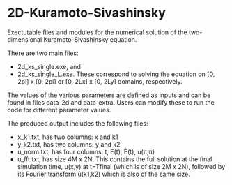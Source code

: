 # 2D-Kuramoto-Sivashinsky

Exectutable files and modules for the numerical solution of the two-dimensional Kuramoto-Sivashinsky equation.

There are two main files: 
- 2d_ks_single.exe, and 
- 2d_ks_single_L.exe.
These correspond to solving the equation on [0, 2pi] x [0, 2pi] or [0, 2Lx] x [0, 2Ly] domains, respectively.

The values of the various parameters are defined as inputs and can be found in files data_2d and data_extra. Users can modify these to run the code for different parameter values.

The produced output includes the following files:
- x_k1.txt, has two columns: x and k1
- y_k2.txt, has two columns: y and k2
- u_norm.txt, has four columns: t, E(t), Ė(t), u(π,π)
- u_fft.txt, has size 4M x 2N. This contains the full solution at the final simulation time, u(x,y) at t=Tfinal (which is of size 2M x 2N), followed by its Fourier transform û(k1,k2) which is also of the same size.
